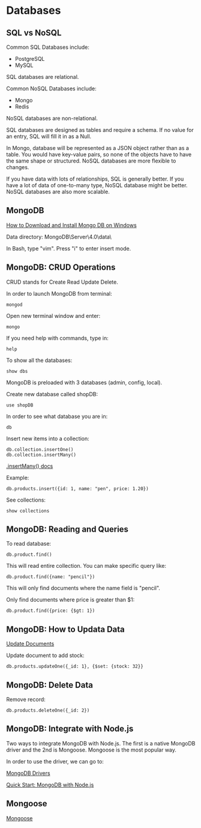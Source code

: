 # Databases

## SQL vs NoSQL

Common SQL Databases include:

* PostgreSQL
* MySQL

SQL databases are relational. 

Common NoSQL Databases include:

* Mongo
* Redis

NoSQL databases are non-relational. 

SQL databases are designed as tables and require a schema. If no value for an entry, SQL will fill it in as a Null. 

In Mongo, database will be represented as a JSON object rather than as a table. You would have key-value pairs, so none of the objects have to have the same shape or structured. NoSQL databases are more flexible to changes. 

If you have data with lots of relationships, SQL is generally better. If you have a lot of data of one-to-many type, NoSQL database might be better. NoSQL databases are also more scalable. 

## MongoDB

[How to Download and Install Mongo DB on Windows](https://medium.com/@LondonAppBrewery/how-to-download-install-mongodb-on-windows-4ee4b3493514)

Data directory: MongoDB\Server\4.0\data\

In Bash, type "vim". Press "i" to enter insert mode. 

## MongoDB: CRUD Operations

CRUD stands for Create Read Update Delete. 

In order to launch MongoDB from terminal:

```
mongod
```

Open new terminal window and enter:

```
mongo
```

If you need help with commands, type in:

```
help
```

To show all the databases:

```
show dbs
```

MongoDB is preloaded with 3 databases (admin, config, local). 

Create new database called shopDB:

```
use shopDB
```

In order to see what database you are in:

```
db
```

Insert new items into a collection:

```
db.collection.insertOne()
db.collection.insertMany()
```

[.insertMany() docs](https://docs.mongodb.com/manual/reference/method/db.collection.insertMany/#db.collection.insertMany)

Example:

```
db.products.insert({id: 1, name: "pen", price: 1.20})
```

See collections:

```
show collections
```

## MongoDB: Reading and Queries

To read database:

```
db.product.find()
```

This will read entire collection. You can make specific query like:

```
db.product.find({name: "pencil"})
```

This will only find documents where the name field is "pencil". 

Only find documents where price is greater than $1:

```
db.product.find({price: {$gt: 1})
```

## MongoDB: How to Updata Data

[Update Documents](https://docs.mongodb.com/manual/tutorial/update-documents/)

Update document to add stock:

```
db.products.updateOne({_id: 1}, {$set: {stock: 32}}
```

## MongoDB: Delete Data

Remove record:

```
db.products.deleteOne({_id: 2})
```

## MongoDB: Integrate with Node.js

Two ways to integrate MongoDB with Node.js. The first is a native MongoDB driver and the 2nd is Mongoose. Mongoose is the most popular way. 

In order to use the driver, we can go to:

[MongoDB Drivers](https://docs.mongodb.com/ecosystem/drivers/)

[Quick Start: MongoDB with Node.js](http://mongodb.github.io/node-mongodb-native/3.2/quick-start/quick-start/)

## Mongoose

[Mongoose](https://mongoosejs.com/)



